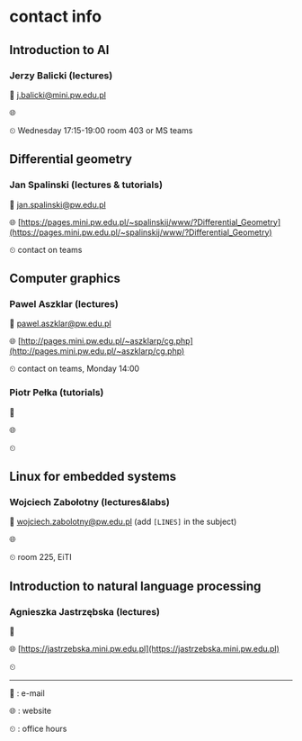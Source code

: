 # contact info

## Introduction to AI

### Jerzy Balicki (lectures)

📧 j.balicki@mini.pw.edu.pl

🌐 []()

⏲ Wednesday 17:15-19:00 room 403 or MS teams

## Differential geometry

### Jan Spalinski (lectures & tutorials)

📧 jan.spalinski@pw.edu.pl

🌐 [https://pages.mini.pw.edu.pl/~spalinskij/www/?Differential_Geometry](https://pages.mini.pw.edu.pl/~spalinskij/www/?Differential_Geometry)

⏲ contact on teams

## Computer graphics

### Pawel Aszklar (lectures)

📧 pawel.aszklar@pw.edu.pl

🌐 [http://pages.mini.pw.edu.pl/~aszklarp/cg.php](http://pages.mini.pw.edu.pl/~aszklarp/cg.php)

<!--
	user: CGHA
	password: CG2022
-->

⏲ contact on teams, Monday 14:00

### Piotr Pełka (tutorials)

📧

🌐 []()

⏲

## Linux for embedded systems

### Wojciech Zabołotny (lectures&labs)

📧 wojciech.zabolotny@pw.edu.pl (add `[LINES]` in the subject)

🌐 []()

⏲ room 225, EiTI

## Introduction to natural language processing

### Agnieszka Jastrzębska (lectures)

📧

🌐 [https://jastrzebska.mini.pw.edu.pl](https://jastrzebska.mini.pw.edu.pl)

⏲

<!-- password: 1q2w3e4r -->

---

📧 : e-mail

🌐 : website

⏲ : office hours

